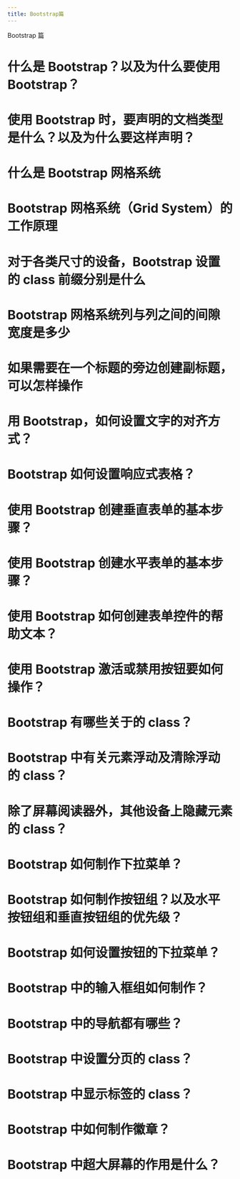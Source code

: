 ```yaml
---
title: Bootstrap篇
---
```


Bootstrap 篇

<!-- more -->

# 什么是 Bootstrap？以及为什么要使用 Bootstrap？

# 使用 Bootstrap 时，要声明的文档类型是什么？以及为什么要这样声明？

# 什么是 Bootstrap 网格系统

# Bootstrap 网格系统（Grid System）的工作原理

# 对于各类尺寸的设备，Bootstrap 设置的 class 前缀分别是什么

# Bootstrap 网格系统列与列之间的间隙宽度是多少

# 如果需要在一个标题的旁边创建副标题，可以怎样操作

# 用 Bootstrap，如何设置文字的对齐方式？

# Bootstrap 如何设置响应式表格？

# 使用 Bootstrap 创建垂直表单的基本步骤？

# 使用 Bootstrap 创建水平表单的基本步骤？

# 使用 Bootstrap 如何创建表单控件的帮助文本？

# 使用 Bootstrap 激活或禁用按钮要如何操作？

# Bootstrap 有哪些关于的 class？

# Bootstrap 中有关元素浮动及清除浮动的 class？

# 除了屏幕阅读器外，其他设备上隐藏元素的 class？

# Bootstrap 如何制作下拉菜单？

# Bootstrap 如何制作按钮组？以及水平按钮组和垂直按钮组的优先级？

# Bootstrap 如何设置按钮的下拉菜单？

# Bootstrap 中的输入框组如何制作？

# Bootstrap 中的导航都有哪些？

# Bootstrap 中设置分页的 class？

# Bootstrap 中显示标签的 class？

# Bootstrap 中如何制作徽章？

# Bootstrap 中超大屏幕的作用是什么？
